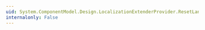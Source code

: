 ```yaml
---
uid: System.ComponentModel.Design.LocalizationExtenderProvider.ResetLanguage(System.Object)
internalonly: False
---
```

